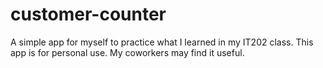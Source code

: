 # customer-counter
A simple app for myself to practice what I learned in my IT202 class. 
This app is for personal use. My coworkers may find it useful.
